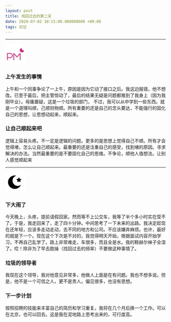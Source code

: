 ```yaml
---
layout: post
title: 找回过去的第二天
date: 2020-07-02 10:15:00.000000000 +09:00
tags: 日记
---
```

- - -
![下午](/assets/images/time/afternoon.png)
### 上午发生的事情
  上午和一个同事争论了一上午，原因是因为它动了接口之后。我这边报错，他不想改。已至于最后，把主管惊动了，最后的结果无疑是问题都推到了我身上（因为我刚毕业）。毋庸置疑，这是一个垃圾的部门，
不过，我可以从中学到一些东西。就是一个道理叫顺，己顺则物顺。所有重要的还是自己的念头要达，不能强行的固化自己的思想，让思想动起来，顺起来。
 
### 让自己顺起来吧
  逻辑上容易头疼。不一定是逻辑的问题。更多的是思想上觉得自己不顺。所有才会觉得堵，怎么让自己顺起来。最重要的还是注重自己的感受，找到堵的原因。寻求解决的办法。当然最重要的是不要固化自己的思维。不争论，顺他人值想法。让别人感觉顺起来
  
- - -
![晚上](/assets/images/time/night.png)
### 下大雨了
  今天晚上，头疼，提前请假回家。然而等不上公交车，我等了半个多小时实在受不了。于是，我走回来了，走了四十分钟。中间思考了一下未来的出路。我决定趁现在还年轻，应该多走动走动，去不同的地方和公司。不应该嫌弃麻烦。也许，最好的就是下一个。现在这个下次是不对的，我觉得明天开始，根据面试内容开始学习，不再自己乱学了。路上非常难走，车很多，而且全是水。我的鞋赫尔袜子全湿了。哎！除非为了早去跑操（找回过去的频率）不要做这种事情了。
  
### 垃圾的领导者
  我现在这个领导，我对他意见非常多，他做人上面是在有问题。我也不想多说。但是，他不是一个可信之人，更不是贵人。偏见很多，也没有思想。
### 下一步计划
  按照招聘的技能来丰富自己的简历和学习重复。我将在几个月后换一个工作。可以在北京，也可以回去。这是我在泥地路上思考出来的，可行度高。
